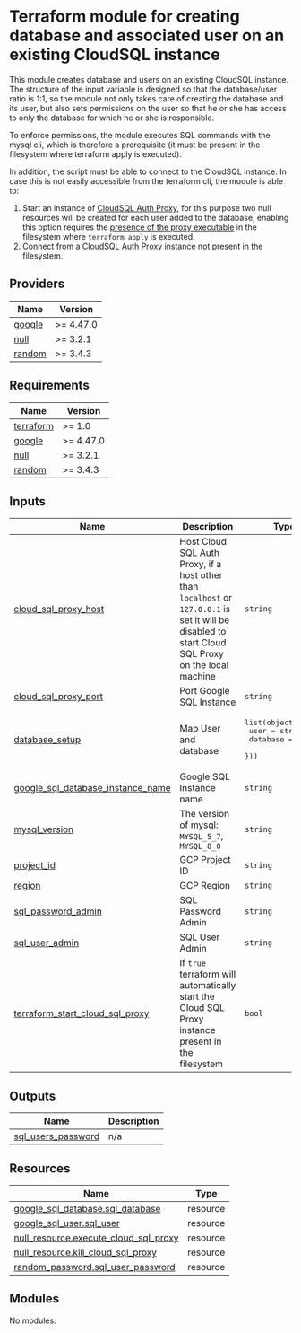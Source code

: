 # Terraform module for creating database and associated user on an existing CloudSQL instance

This module creates database and users on an existing CloudSQL instance. The structure of the input variable is designed so that the database/user ratio is 1:1, so the module not only takes care of creating the database and its user, but also sets permissions on the user so that he or she has access to only the database for which he or she is responsible.

To enforce permissions, the module executes SQL commands with the mysql cli, which is therefore a prerequisite (it must be present in the filesystem where terraform apply is executed).

In addition, the script must be able to connect to the CloudSQL instance. In case this is not easily accessible from the terraform cli, the module is able to:

1. Start an instance of [CloudSQL Auth Proxy](https://cloud.google.com/sql/docs/mysql/sql-proxy), for this purpose two null resources will be created for each user added to the database, enabling this option requires the [presence of the proxy executable](https://cloud.google.com/sql/docs/mysql/sql-proxy) in the filesystem where `terraform apply` is executed.
2. Connect from a [CloudSQL Auth Proxy](https://cloud.google.com/sql/docs/mysql/sql-proxy) instance not present in the filesystem.

<!-- BEGIN_TF_DOCS -->
## Providers

| Name | Version |
|------|---------|
| <a name="provider_google"></a> [google](#provider\_google) | >= 4.47.0 |
| <a name="provider_null"></a> [null](#provider\_null) | >= 3.2.1 |
| <a name="provider_random"></a> [random](#provider\_random) | >= 3.4.3 |
## Requirements

| Name | Version |
|------|---------|
| <a name="requirement_terraform"></a> [terraform](#requirement\_terraform) | >= 1.0 |
| <a name="requirement_google"></a> [google](#requirement\_google) | >= 4.47.0 |
| <a name="requirement_null"></a> [null](#requirement\_null) | >= 3.2.1 |
| <a name="requirement_random"></a> [random](#requirement\_random) | >= 3.4.3 |
## Inputs

| Name | Description | Type | Default | Required |
|------|-------------|------|---------|:--------:|
| <a name="input_cloud_sql_proxy_host"></a> [cloud\_sql\_proxy\_host](#input\_cloud\_sql\_proxy\_host) | Host Cloud SQL Auth Proxy, if a host other than `localhost` or `127.0.0.1` is set it will be disabled to start Cloud SQL Proxy on the local machine | `string` | `"127.0.0.1"` | no |
| <a name="input_cloud_sql_proxy_port"></a> [cloud\_sql\_proxy\_port](#input\_cloud\_sql\_proxy\_port) | Port Google SQL Instance | `string` | `"1234"` | no |
| <a name="input_database_setup"></a> [database\_setup](#input\_database\_setup) | Map User and database | <pre>list(object({<br>    user     = string<br>    database = string<br>  }))</pre> | n/a | yes |
| <a name="input_google_sql_database_instance_name"></a> [google\_sql\_database\_instance\_name](#input\_google\_sql\_database\_instance\_name) | Google SQL Instance name | `string` | n/a | yes |
| <a name="input_mysql_version"></a> [mysql\_version](#input\_mysql\_version) | The version of mysql: `MYSQL_5_7`, `MYSQL_8_0` | `string` | n/a | yes |
| <a name="input_project_id"></a> [project\_id](#input\_project\_id) | GCP Project ID | `string` | n/a | yes |
| <a name="input_region"></a> [region](#input\_region) | GCP Region | `string` | n/a | yes |
| <a name="input_sql_password_admin"></a> [sql\_password\_admin](#input\_sql\_password\_admin) | SQL Password Admin | `string` | n/a | yes |
| <a name="input_sql_user_admin"></a> [sql\_user\_admin](#input\_sql\_user\_admin) | SQL User Admin | `string` | `"admin"` | no |
| <a name="input_terraform_start_cloud_sql_proxy"></a> [terraform\_start\_cloud\_sql\_proxy](#input\_terraform\_start\_cloud\_sql\_proxy) | If `true` terraform will automatically start the Cloud SQL Proxy instance present in the filesystem | `bool` | `true` | no |
## Outputs

| Name | Description |
|------|-------------|
| <a name="output_sql_users_password"></a> [sql\_users\_password](#output\_sql\_users\_password) | n/a |
## Resources

| Name | Type |
|------|------|
| [google_sql_database.sql_database](https://registry.terraform.io/providers/hashicorp/google/latest/docs/resources/sql_database) | resource |
| [google_sql_user.sql_user](https://registry.terraform.io/providers/hashicorp/google/latest/docs/resources/sql_user) | resource |
| [null_resource.execute_cloud_sql_proxy](https://registry.terraform.io/providers/hashicorp/null/latest/docs/resources/resource) | resource |
| [null_resource.kill_cloud_sql_proxy](https://registry.terraform.io/providers/hashicorp/null/latest/docs/resources/resource) | resource |
| [random_password.sql_user_password](https://registry.terraform.io/providers/hashicorp/random/latest/docs/resources/password) | resource |
## Modules

No modules.

<!-- END_TF_DOCS -->
